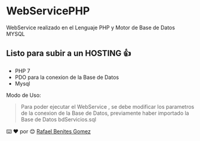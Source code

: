 # WebServicePHP
WebService realizado en el Lenguaje PHP y Motor de Base de Datos MYSQL

## Listo para subir a un HOSTING :thumbsup:

- PHP 7
- PDO para la conexion de la Base de Datos
- Mysql

Modo de Uso:

> Para poder ejecutar el WebService , se debe modificar los parametros de la conexion de la Base de Datos, previamente haber importado la Base de Datos bdServicios.sql


⌨️ :heart: por :blush: [Rafael Benites Gomez](https://github.com/rsfaelto1234)